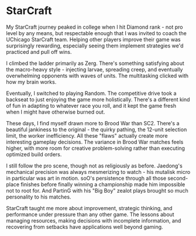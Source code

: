 # StarCraft

My StarCraft journey peaked in college when I hit Diamond rank - not pro level by any means, but respectable enough that I was invited to coach the UChicago StarCraft team. Helping other players improve their game was surprisingly rewarding, especially seeing them implement strategies we'd practiced and pull off wins.

I climbed the ladder primarily as Zerg. There's something satisfying about the macro-heavy style - injecting larvae, spreading creep, and eventually overwhelming opponents with waves of units. The multitasking clicked with how my brain works.

Eventually, I switched to playing Random. The competitive drive took a backseat to just enjoying the game more holistically. There's a different kind of fun in adapting to whatever race you roll, and it kept the game fresh when I might have otherwise burned out.

These days, I find myself drawn more to Brood War than SC2. There's a beautiful jankiness to the original - the quirky pathing, the 12-unit selection limit, the worker inefficiency. All these "flaws" actually create more interesting gameplay decisions. The variance in Brood War matches feels higher, with more room for creative problem-solving rather than executing optimized build orders.

I still follow the pro scene, though not as religiously as before. Jaedong's mechanical precision was always mesmerizing to watch - his mutalisk micro in particular was art in motion. soO's persistence through all those second-place finishes before finally winning a championship made him impossible not to root for. And PartinG with his "Big Boy" zealot plays brought so much personality to his matches.

StarCraft taught me more about improvement, strategic thinking, and performance under pressure than any other game. The lessons about managing resources, making decisions with incomplete information, and recovering from setbacks have applications well beyond gaming. 